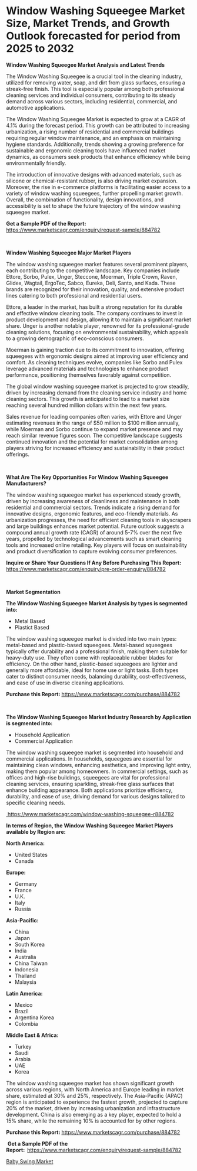 <p><h1>Window Washing Squeegee Market Size, Market Trends, and Growth Outlook forecasted for period from 2025 to 2032</h1></p><p><strong>Window Washing Squeegee Market Analysis and Latest Trends</strong></p>
<p><p>The Window Washing Squeegee is a crucial tool in the cleaning industry, utilized for removing water, soap, and dirt from glass surfaces, ensuring a streak-free finish. This tool is especially popular among both professional cleaning services and individual consumers, contributing to its steady demand across various sectors, including residential, commercial, and automotive applications. </p><p>The Window Washing Squeegee Market is expected to grow at a CAGR of 4.1% during the forecast period. This growth can be attributed to increasing urbanization, a rising number of residential and commercial buildings requiring regular window maintenance, and an emphasis on maintaining hygiene standards. Additionally, trends showing a growing preference for sustainable and ergonomic cleaning tools have influenced market dynamics, as consumers seek products that enhance efficiency while being environmentally friendly. </p><p>The introduction of innovative designs with advanced materials, such as silicone or chemical-resistant rubber, is also driving market expansion. Moreover, the rise in e-commerce platforms is facilitating easier access to a variety of window washing squeegees, further propelling market growth. Overall, the combination of functionality, design innovations, and accessibility is set to shape the future trajectory of the window washing squeegee market.</p></p>
<p><strong>Get a Sample PDF of the Report:&nbsp;</strong> <a href="https://www.marketscagr.com/enquiry/request-sample/884782?utm_campaign=1999&utm_medium=2&utm_source=Github&utm_content=ia&utm_term=05022025&utm_id=window-washing-squeegee">https://www.marketscagr.com/enquiry/request-sample/884782</a></p>
<p>&nbsp;</p>
<p><strong>Window Washing Squeegee Major Market Players</strong></p>
<p><p>The window washing squeegee market features several prominent players, each contributing to the competitive landscape. Key companies include Ettore, Sorbo, Pulex, Unger, Steccone, Moerman, Triple Crown, Raven, Glidex, Wagtail, ErgoTec, Sabco, Eureka, Deli, Santo, and Kada. These brands are recognized for their innovation, quality, and extensive product lines catering to both professional and residential users.</p><p>Ettore, a leader in the market, has built a strong reputation for its durable and effective window cleaning tools. The company continues to invest in product development and design, allowing it to maintain a significant market share. Unger is another notable player, renowned for its professional-grade cleaning solutions, focusing on environmental sustainability, which appeals to a growing demographic of eco-conscious consumers.</p><p>Moerman is gaining traction due to its commitment to innovation, offering squeegees with ergonomic designs aimed at improving user efficiency and comfort. As cleaning techniques evolve, companies like Sorbo and Pulex leverage advanced materials and technologies to enhance product performance, positioning themselves favorably against competition.</p><p>The global window washing squeegee market is projected to grow steadily, driven by increasing demand from the cleaning service industry and home cleaning sectors. This growth is anticipated to lead to a market size reaching several hundred million dollars within the next few years.</p><p>Sales revenue for leading companies often varies, with Ettore and Unger estimating revenues in the range of $50 million to $100 million annually, while Moerman and Sorbo continue to expand market presence and may reach similar revenue figures soon. The competitive landscape suggests continued innovation and the potential for market consolidation among players striving for increased efficiency and sustainability in their product offerings.</p></p>
<p>&nbsp;</p>
<p><strong>What Are The Key Opportunities For Window Washing Squeegee Manufacturers?</strong></p>
<p><p>The window washing squeegee market has experienced steady growth, driven by increasing awareness of cleanliness and maintenance in both residential and commercial sectors. Trends indicate a rising demand for innovative designs, ergonomic features, and eco-friendly materials. As urbanization progresses, the need for efficient cleaning tools in skyscrapers and large buildings enhances market potential. Future outlook suggests a compound annual growth rate (CAGR) of around 5-7% over the next five years, propelled by technological advancements such as smart cleaning tools and increased online retailing. Key players will focus on sustainability and product diversification to capture evolving consumer preferences.</p></p>
<p><strong>Inquire or Share Your Questions If Any Before Purchasing This Report:</strong> <a href="https://www.marketscagr.com/enquiry/pre-order-enquiry/884782?utm_campaign=1999&utm_medium=2&utm_source=Github&utm_content=ia&utm_term=05022025&utm_id=window-washing-squeegee">https://www.marketscagr.com/enquiry/pre-order-enquiry/884782</a></p>
<p>&nbsp;</p>
<p><strong>Market Segmentation</strong></p>
<p><strong>The Window Washing Squeegee Market Analysis by types is segmented into:</strong></p>
<p><ul><li>Metal Based</li><li>Plastict Based</li></ul></p>
<p><p>The window washing squeegee market is divided into two main types: metal-based and plastic-based squeegees. Metal-based squeegees typically offer durability and a professional finish, making them suitable for heavy-duty use. They often come with replaceable rubber blades for efficiency. On the other hand, plastic-based squeegees are lighter and generally more affordable, ideal for home use or light tasks. Both types cater to distinct consumer needs, balancing durability, cost-effectiveness, and ease of use in diverse cleaning applications.</p></p>
<p><strong>Purchase this Report:&nbsp;</strong><a href="https://www.marketscagr.com/purchase/884782?utm_campaign=1999&utm_medium=2&utm_source=Github&utm_content=ia&utm_term=05022025&utm_id=window-washing-squeegee">https://www.marketscagr.com/purchase/884782</a></p>
<p>&nbsp;</p>
<p><strong>The Window Washing Squeegee Market Industry Research by Application is segmented into:</strong></p>
<p><ul><li>Household Application</li><li>Commercial Application</li></ul></p>
<p><p>The window washing squeegee market is segmented into household and commercial applications. In households, squeegees are essential for maintaining clean windows, enhancing aesthetics, and improving light entry, making them popular among homeowners. In commercial settings, such as offices and high-rise buildings, squeegees are vital for professional cleaning services, ensuring sparkling, streak-free glass surfaces that enhance building appearance. Both applications prioritize efficiency, durability, and ease of use, driving demand for various designs tailored to specific cleaning needs.</p></p>
<p><a href="https://www.marketscagr.com/window-washing-squeegee-r884782?utm_campaign=1999&utm_medium=2&utm_source=Github&utm_content=ia&utm_term=05022025&utm_id=window-washing-squeegee">&nbsp;https://www.marketscagr.com/window-washing-squeegee-r884782</a></p>
<p><strong>In terms of Region, the Window Washing Squeegee Market Players available by Region are:</strong></p>
<p>
    <p> <strong> North America: </strong>
        <ul>
            <li>United States</li>
            <li>Canada</li>
        </ul>
        </p> 
    <p> <strong> Europe: </strong>
        <ul>
            <li>Germany</li>
            <li>France</li>
            <li>U.K.</li>
            <li>Italy</li>
            <li>Russia</li>
        </ul>
        </p> 
    <p> <strong> Asia-Pacific: </strong>
        <ul>
            <li>China</li>
            <li>Japan</li>
            <li>South Korea</li>
            <li>India</li>
            <li>Australia</li>
            <li>China Taiwan</li>
            <li>Indonesia</li>
            <li>Thailand</li>
            <li>Malaysia</li>
        </ul>
        </p> 
    <p> <strong> Latin America: </strong>
        <ul>
            <li>Mexico</li>
            <li>Brazil</li>
            <li>Argentina Korea</li>
            <li>Colombia</li>
        </ul>
        </p> 
    <p> <strong> Middle East & Africa: </strong>
        <ul>
            <li>Turkey</li>
            <li>Saudi</li>
            <li>Arabia</li>
            <li>UAE</li>
            <li>Korea</li>
        </ul>
    </p>
    </p>
<p><p>The window washing squeegee market has shown significant growth across various regions, with North America and Europe leading in market share, estimated at 30% and 25%, respectively. The Asia-Pacific (APAC) region is anticipated to experience the fastest growth, projected to capture 20% of the market, driven by increasing urbanization and infrastructure development. China is also emerging as a key player, expected to hold a 15% share, while the remaining 10% is accounted for by other regions.</p></p>
<p><strong>Purchase this Report: </strong><a href="https://www.marketscagr.com/purchase/884782?utm_campaign=1999&utm_medium=2&utm_source=Github&utm_content=ia&utm_term=05022025&utm_id=window-washing-squeegee">https://www.marketscagr.com/purchase/884782</a></p>
<p>&nbsp;<strong>Get a Sample PDF of the Report:&nbsp;&nbsp;</strong><a href="https://www.marketscagr.com/enquiry/request-sample/884782?utm_campaign=1999&utm_medium=2&utm_source=Github&utm_content=ia&utm_term=05022025&utm_id=window-washing-squeegee">https://www.marketscagr.com/enquiry/request-sample/884782</a></p>
<p><strong></strong></p>
<p><p><a href="https://github.com/tamvrosiya/Market-Research-Report-List-6/blob/main/baby-swing-market.md?utm_campaign=1999&utm_medium=2&utm_source=Github&utm_content=ia&utm_term=05022025&utm_id=window-washing-squeegee">Baby Swing Market</a></p></p>